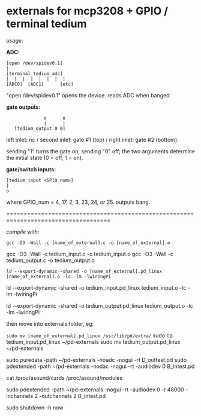 externals for mcp3208 + GPIO / terminal tedium
===========================================================

*usage:*


**ADC:**

```
[open /dev/spidev0.1(
|
[terminal_tedium_adc]
|  |  |  |  |  |  |  | 
[ADC0]  [ADC1]  	[etc]
```
"open /dev/spidev0.1" opens the device. reads ADC when banged.
 
**gate outputs:**

```
              o      o
              |      |
   [tedium_output 0 0]

```
left inlet: nc / second inlet: gate #1 (top) / right inlet: gate #2 (bottom). 

sending "1" turns the gate on, sending "0" off; the two arguments determine the initial state (0 = off, 1 = on).

**gate/switch inputs:** 

```
[tedium_input <GPIO_num>] 
|
o
```
where GPIO_num = 4, 17, 2, 3, 23, 24, or 25. outputs bang.

====================================================================================


*compile with:*

`gcc -O3 -Wall -c [name_of_external].c -o [name_of_external].o`

gcc -O3 -Wall -c tedium_input.c -o tedium_input.o
gcc -O3 -Wall -c tedium_output.c -o tedium_output.o


`ld --export-dynamic -shared -o [name_of_external].pd_linux [name_of_external].o -lc -lm -lwiringPi`

ld --export-dynamic -shared -o tedium_input.pd_linux tedium_input.o -lc -lm -lwiringPi

ld --export-dynamic -shared -o tedium_output.pd_linux tedium_output.o -lc -lm -lwiringPi


then move into externals folder, eg: 

`sudo mv [name_of_external].pd_linux /usr/lib/pd/extra/`
sudo cp tedium_input.pd_linux ~/pd-externals
sudo mv tedium_output.pd_linux ~/pd-externals


sudo puredata -path ~/pd-externals -noadc -nogui -rt D_outtest.pd
sudo pdextended -path ~/pd-externals -nodac -nogui -rt -audiodev 0 B_intest.pd

cat /proc/asound/cards /proc/asound/modules

sudo pdextended -path ~/pd-externals -nogui -rt -audiodev 0 -r 48000 -inchannels 2 -outchannels 2 B_intest.pd


sudo shutdown -h now

